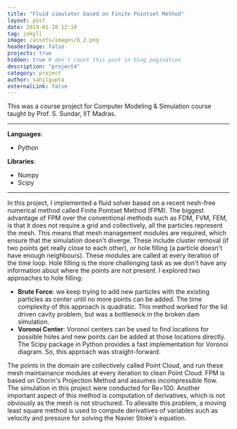 ```yaml
---
title: "Fluid simulator based on Finite Pointset Method"
layout: post
date: 2019-01-10 12:10
tag: jekyll
image: /assets/images/b_2.png
headerImage: false
projects: true
hidden: true # don't count this post in blog pagination
description: "project4"
category: project
author: sahilgupta
externalLink: false
---
```


This was a course project for Computer Modeling & Simulation course taught by Prof. S. Sundar, IIT Madras. 

---

**Languages**: 
- Python

**Libraries**: 
- Numpy
- Scipy

---

In this project, I implemented a fluid solver based on a recent nesh-free numerical method called Finite Pointset Method (FPM). The biggest advantage of FPM over the conventional methods such as FDM, FVM, FEM, is that it does not require a grid and collectively, all the particles represent the mesh. This means that mesh management modules are required, which ensure that the simulation doesn't diverge. These include cluster removal (if two points get really close to each other), or hole filling (a particle doesn't have enough neighbours). These modules are called at every iteration of the time loop. Hole filling is the more challenging task as we don't have any information about where the points are not present. I explored two approaches to hole filling:

- **Brute Force**: we keep trying to add new particles with the existing particles as center until no more points can be added. The time complexity of this approach is quadratic. This method worked for the lid driven cavity problem, but was a bottleneck in the broken dam simulation.
- **Voronoi Center**: Voronoi centers can be used to find locations for possible holes and new points can be added at those locations directly. The Scipy package in Python provides a fast implementation for Voronoi diagram. So, this approach was straight-forward.

The points in the domain are collectively called Point Cloud, and run these mesh maintainance modules at every iteration to clean Point Cloud. FPM is based on Chorin's Projection Method and assumes incompressible flow. The simulation in this project were conducted for Re=100. Another important aspect of this method is computation of derivatives, which is not obviously as the mesh is not structured. To allevaite this problem, a moving least square method is used to compute derivatives of variables such as velocity and pressure for solving the Navier Stoke's equation.